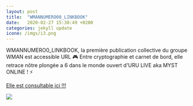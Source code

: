 ```yaml
---
layout: post
title:  "WMANNUMERO00_LINKBOOK"
date:   2020-02-27 15:30:49 +0200
categories: jekyll update
icone: /imgs/i3.png
---
```

WMANNUMERO0_LINKBOOK, la première publication collective du groupe WMAN est accessible URL 🎮
Entre cryptographie et carnet de bord, elle retrace nôtre plongée a 6 dans le monde ouvert d'URU LIVE aka MYST ONLINE ! ⚡️

[Elle est consultable ici !!!](https://fr.calameo.com/read/002746359928b8ca6f60d)

![]({{site.imgurl}}/linkbookpubli.jpg)
